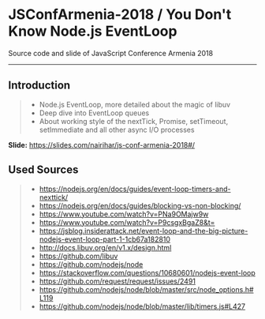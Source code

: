 # JSConfArmenia-2018 / You Don't Know Node.js EventLoop
Source code and slide of JavaScript Conference Armenia 2018

----------
## Introduction

> - Node.js EventLoop, more detailed about the magic of libuv
> - Deep dive into EventLoop queues
> - About working style of the nextTick, Promise, setTimeout, setImmediate and all other async I/O processes

**Slide:** https://slides.com/nairihar/js-conf-armenia-2018#/

## Used Sources

> - https://nodejs.org/en/docs/guides/event-loop-timers-and-nexttick/
> - https://nodejs.org/en/docs/guides/blocking-vs-non-blocking/
> - https://www.youtube.com/watch?v=PNa9OMajw9w
> - https://www.youtube.com/watch?v=P9csgxBgaZ8&t=
> - https://jsblog.insiderattack.net/event-loop-and-the-big-picture-nodejs-event-loop-part-1-1cb67a182810
> - http://docs.libuv.org/en/v1.x/design.html
> - https://github.com/libuv
> - https://github.com/nodejs/node
> - https://stackoverflow.com/questions/10680601/nodejs-event-loop
> - https://github.com/request/request/issues/2491
> - https://github.com/nodejs/node/blob/master/src/node_options.h#L119
> - https://github.com/nodejs/node/blob/master/lib/timers.js#L427
